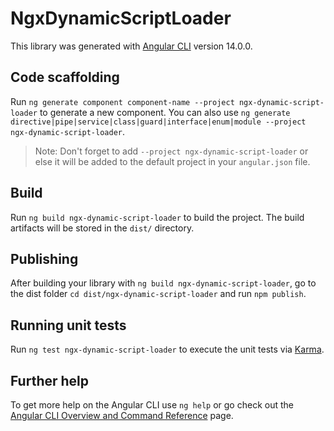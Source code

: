 # NgxDynamicScriptLoader

This library was generated with [Angular CLI](https://github.com/angular/angular-cli) version 14.0.0.

## Code scaffolding

Run `ng generate component component-name --project ngx-dynamic-script-loader` to generate a new component. You can also use `ng generate directive|pipe|service|class|guard|interface|enum|module --project ngx-dynamic-script-loader`.
> Note: Don't forget to add `--project ngx-dynamic-script-loader` or else it will be added to the default project in your `angular.json` file. 

## Build

Run `ng build ngx-dynamic-script-loader` to build the project. The build artifacts will be stored in the `dist/` directory.

## Publishing

After building your library with `ng build ngx-dynamic-script-loader`, go to the dist folder `cd dist/ngx-dynamic-script-loader` and run `npm publish`.

## Running unit tests

Run `ng test ngx-dynamic-script-loader` to execute the unit tests via [Karma](https://karma-runner.github.io).

## Further help

To get more help on the Angular CLI use `ng help` or go check out the [Angular CLI Overview and Command Reference](https://angular.io/cli) page.
